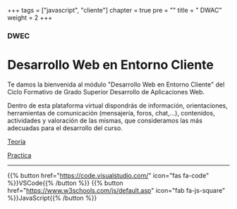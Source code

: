 +++
tags = ["javascript", "cliente"]
chapter = true
pre = "<i class='fab fa-html5'></i>"
title = " DWAC"
weight = 2
+++

### DWEC

# Desarrollo Web en Entorno Cliente


Te damos la bienvenida al módulo "Desarrollo Web en Entorno Cliente" del Ciclo Formativo de Grado Superior Desarrollo de Aplicaciones Web. 

Dentro de esta plataforma virtual dispondrás de información, orientaciones, herramientas de comunicación (mensajería, foros, chat,...), contenidos, actividades y valoración de las mismas, que consideramos las más adecuadas para el desarrollo del curso.


[Teoría](teoria/)

[Practica](practica/)

---
{{% button href="https://code.visualstudio.com/" icon="fas fa-code" %}}VSCode{{% /button %}}
{{% button href="https://www.w3schools.com/js/default.asp" icon="fab fa-js-square" %}}JavaScript{{% /button %}}


